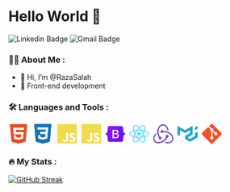 # Hello World 👋

![Linkedin Badge](https://img.shields.io/badge/-Razan_Alsubaie-blue?style=flat-square&logo=Linkedin&logoColor=white&link=https://www.linkedin.com/in/razan-alsubaie-55bba9204/)
![Gmail Badge](https://img.shields.io/badge/-razansalah41@gmail.com-c14438?style=flat-square&logo=Gmail&logoColor=white&link=mailto:razansalah41@gmail.com)

### :woman_technologist: About Me :

- 👋 Hi, I’m @RazaSalah
- 👀 Front-end development

### :hammer_and_wrench: Languages and Tools :

<div>
  <img src="https://github.com/devicons/devicon/blob/master/icons/html5/html5-plain.svg" title="Java" alt="Java" width="40" height="40"/>&nbsp;
  <img src="https://github.com/devicons/devicon/blob/master/icons/css3/css3-plain.svg" title="Java" alt="Java" width="40" height="40"/>&nbsp;
  <img src="https://github.com/devicons/devicon/blob/master/icons/javascript/javascript-plain.svg" title="Java" alt="Java" width="40" height="40"/>&nbsp;
 <img src="https://github.com/devicons/devicon/blob/master/icons/javascript/javascript-plain.svg" title="Java" alt="Java" width="40" height="40"/>&nbsp;
 <img src="https://github.com/devicons/devicon/blob/master/icons/bootstrap/bootstrap-original.svg" title="Java" alt="Java" width="40" height="40"/>&nbsp;
 <img src="https://github.com/devicons/devicon/blob/master/icons/react/react-original.svg" title="Java" alt="Java" width="40" height="40"/>&nbsp;
 <img src="https://github.com/devicons/devicon/blob/master/icons/redux/redux-original.svg" title="Java" alt="Java" width="40" height="40"/>&nbsp;
 <img src="https://github.com/devicons/devicon/blob/master/icons/materialui/materialui-plain.svg" title="Java" alt="Java" width="40" height="40"/>&nbsp;
 <img src="https://github.com/devicons/devicon/blob/master/icons/git/git-plain.svg" title="Java" alt="Java" width="40" height="40"/>&nbsp;
</div>

### :fire: My Stats :

[![GitHub Streak](http://github-readme-streak-stats.herokuapp.com?user=RazaSalah&theme=synthwave&date_format=M%20j%5B%2C%20Y%5D)](https://git.io/streak-stats)

<!---
RazaSalah/RazaSalah is a ✨ special ✨ repository because its `README.md` (this file) appears on your GitHub profile.
You can click the Preview link to take a look at your changes.
--->
